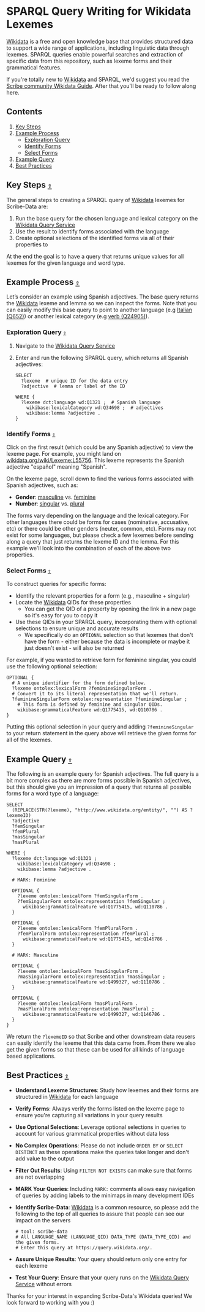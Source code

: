 # SPARQL Query Writing for Wikidata Lexemes

[Wikidata](https://www.wikidata.org/) is a free and open knowledge base that provides structured data to support a wide range of applications, including linguistic data through lexemes. SPARQL queries enable powerful searches and extraction of specific data from this repository, such as lexeme forms and their grammatical features.

If you're totally new to [Wikidata](https://www.wikidata.org/) and SPARQL, we'd suggest you read the [Scribe community Wikidata Guide](https://github.com/scribe-org/Organization/blob/main/WIKIDATAGUIDE.md). After that you'll be ready to follow along here.

<a id="contents"></a>

## **Contents**

1. [Key Steps](#key-steps)
2. [Example Process](#example-process)
   - [Exploration Query](#exploration-query)
   - [Identify Forms](#identify-forms)
   - [Select Forms](#select-forms)
3. [Example Query](#example-query)
4. [Best Practices](#best-practices)

<a id="key-steps"></a>

## Key Steps [`⇧`](#contents)

The general steps to creating a SPARQL query of [Wikidata](https://www.wikidata.org/) lexemes for Scribe-Data are:

1. Run the base query for the chosen language and lexical category on the [Wikidata Query Service](https://query.wikidata.org)
2. Use the result to identify forms associated with the language
3. Create optional selections of the identified forms via all of their properties to

At the end the goal is to have a query that returns unique values for all lexemes for the given language and word type.

<a id="example-process"></a>

## Example Process [`⇧`](#contents)

Let’s consider an example using Spanish adjectives. The base query returns the [Wikidata](https://www.wikidata.org/) lexeme and lemma so we can inspect the forms. Note that you can easily modify this base query to point to another language (e.g [Italian (Q652)](https://www.wikidata.org/wiki/Q652)) or another lexical category (e.g [verb (Q24905)](<](https://www.wikidata.org/wiki/Q652)>)).

<a id="exploration-query"></a>

### Exploration Query [`⇧`](#contents)

1. Navigate to the [Wikidata Query Service](https://query.wikidata.org)
2. Enter and run the following SPARQL query, which returns all Spanish adjectives:

   ```sparql
   SELECT
     ?lexeme  # unique ID for the data entry
     ?adjective  # lemma or label of the ID

   WHERE {
     ?lexeme dct:language wd:Q1321 ;  # Spanish language
       wikibase:lexicalCategory wd:Q34698 ;  # adjectives
       wikibase:lemma ?adjective .
   }
   ```

<a id="identify-forms"></a>

### Identify Forms [`⇧`](#contents)

Click on the first result (which could be any Spanish adjective) to view the lexeme page. For example, you might land on [wikidata.org/wiki/Lexeme:L55756](https://wikidata.org/wiki/Lexeme:L55756). This lexeme represents the Spanish adjective "español" meaning "Spanish".

On the lexeme page, scroll down to find the various forms associated with Spanish adjectives, such as:

- **Gender**: [masculine](https://www.wikidata.org/wiki/Q499327) vs. [feminine](https://www.wikidata.org/wiki/Q1775415)
- **Number**: [singular](https://www.wikidata.org/wiki/Q110786) vs. [plural](https://www.wikidata.org/wiki/Q146786)

The forms vary depending on the language and the lexical category. For other languages there could be forms for cases (nominative, accusative, etc) or there could be other genders (neuter, common, etc). Forms may not exist for some languages, but please check a few lexemes before sending along a query that just returns the lexeme ID and the lemma. For this example we'll look into the combination of each of the above two properties.

<a id="select-forms"></a>

### Select Forms [`⇧`](#contents)

To construct queries for specific forms:

- Identify the relevant properties for a form (e.g., masculine + singular)
- Locate the [Wikidata](https://www.wikidata.org/) QIDs for these properties
  - You can get the QID of a property by opening the link in a new page so it's easy for you to copy it
- Use these QIDs in your SPARQL query, incorporating them with optional selections to ensure unique and accurate results
  - We specifically do an `OPTIONAL` selection so that lexemes that don't have the form - either because the data is incomplete or maybe it just doesn't exist - will also be returned

For example, if you wanted to retrieve form for feminine singular, you could use the following optional selection:

```sparql
OPTIONAL {
  # A unique identifier for the form defined below.
  ?lexeme ontolex:lexicalForm ?feminineSingularForm .
  # Convert it to its literal representation that we'll return.
  ?feminineSingularForm ontolex:representation ?feminineSingular ;
    # This form is defined by feminine and singular QIDs.
    wikibase:grammaticalFeature wd:Q1775415, wd:Q110786 .
}
```

Putting this optional selection in your query and adding `?feminineSingular` to your return statement in the query above will retrieve the given forms for all of the lexemes.

<a id="example-query"></a>

## Example Query [`⇧`](#contents)

The following is an example query for Spanish adjectives. The full query is a bit more complex as there are more forms possible in Spanish adjectives, but this should give you an impression of a query that returns all possible forms for a word type of a language:

```sparql
SELECT
  (REPLACE(STR(?lexeme), "http://www.wikidata.org/entity/", "") AS ?lexemeID)
  ?adjective
  ?femSingular
  ?femPlural
  ?masSingular
  ?masPlural

WHERE {
  ?lexeme dct:language wd:Q1321 ;
    wikibase:lexicalCategory wd:Q34698 ;
    wikibase:lemma ?adjective .

  # MARK: Feminine

  OPTIONAL {
    ?lexeme ontolex:lexicalForm ?femSingularForm .
    ?femSingularForm ontolex:representation ?femSingular ;
      wikibase:grammaticalFeature wd:Q1775415, wd:Q110786 .
  }

  OPTIONAL {
    ?lexeme ontolex:lexicalForm ?femPluralForm .
    ?femPluralForm ontolex:representation ?femPlural ;
      wikibase:grammaticalFeature wd:Q1775415, wd:Q146786 .
  }

  # MARK: Masculine

  OPTIONAL {
    ?lexeme ontolex:lexicalForm ?masSingularForm .
    ?masSingularForm ontolex:representation ?masSingular ;
      wikibase:grammaticalFeature wd:Q499327, wd:Q110786 .
  }

  OPTIONAL {
    ?lexeme ontolex:lexicalForm ?masPluralForm .
    ?masPluralForm ontolex:representation ?masPlural ;
      wikibase:grammaticalFeature wd:Q499327, wd:Q146786 .
  }
}
```

We return the `?lexemeID` so that Scribe and other downstream data reusers can easily identify the lexeme that this data came from. From there we also get the given forms so that these can be used for all kinds of language based applications.

<a id="best-practices"></a>

## Best Practices [`⇧`](#contents)

- **Understand Lexeme Structures**: Study how lexemes and their forms are structured in [Wikidata](https://www.wikidata.org/) for each language
- **Verify Forms**: Always verify the forms listed on the lexeme page to ensure you're capturing all variations in your query results
- **Use Optional Selections**: Leverage optional selections in queries to account for various grammatical properties without data loss
- **No Complex Operations**: Please do not include `ORDER BY` or `SELECT DISTINCT` as these operations make the queries take longer and don't add value to the output
- **Filter Out Results**: Using `FILTER NOT EXISTS` can make sure that forms are not overlapping
- **MARK Your Queries**: Including `MARK:` comments allows easy navigation of queries by adding labels to the minimaps in many development IDEs
- **Identify Scribe-Data**: [Wikidata](https://www.wikidata.org/) is a common resource, so please add the following to the top of all queries to assure that people can see our impact on the servers

  ```
  # tool: scribe-data
  # All LANGUAGE_NAME (LANGUAGE_QID) DATA_TYPE (DATA_TYPE_QID) and the given forms.
  # Enter this query at https://query.wikidata.org/.
  ```

- **Assure Unique Results**: Your query should return only one entry for each lexeme
- **Test Your Query**: Ensure that your query runs on the [Wikidata Query Service](https://query.wikidata.org) without errors

Thanks for your interest in expanding Scribe-Data's Wikidata queries! We look forward to working with you :)

